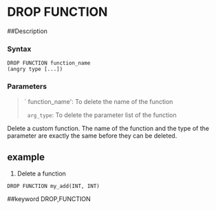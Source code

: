 # DROP FUNCTION
##Description
### Syntax

```
DROP FUNCTION function_name
(angry type [...])
```

### Parameters

>` function_name': To delete the name of the function
>
>` arg_type`: To delete the parameter list of the function
>


Delete a custom function. The name of the function and the type of the parameter are exactly the same before they can be deleted.

## example

1. Delete a function

```
DROP FUNCTION my_add(INT, INT)
```
##keyword
DROP,FUNCTION
